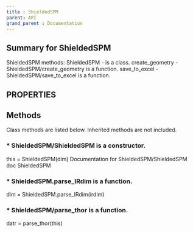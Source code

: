 ```yaml
---
title : ShieldedSPM
parent: API
grand_parent : Documentation
---
```

## Summary for ShieldedSPM
ShieldedSPM methods:
ShieldedSPM - is a class.
create_geometry - ShieldedSPM/create_geometry is a function.
save_to_excel - ShieldedSPM/save_to_excel is a function.
## PROPERTIES
## Methods
Class methods are listed below. Inherited methods are not included.
### * ShieldedSPM/ShieldedSPM is a constructor.
this = ShieldedSPM(dim)
Documentation for ShieldedSPM/ShieldedSPM
doc ShieldedSPM

### * ShieldedSPM.parse_IRdim is a function.
dim = ShieldedSPM.parse_IRdim(irdim)

### * ShieldedSPM/parse_thor is a function.
datr = parse_thor(this)

